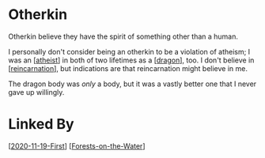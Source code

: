 # Otherkin

Otherkin believe they have the spirit of something other than a human.

I personally don't consider being an otherkin to be a violation of atheism; I was an [[atheist]] in both of two lifetimes as a [[dragon]], too.  I don't believe in [[reincarnation]], but indications are that reincarnation might believe in me.

The dragon body was *only* a body, but it was a vastly better one that I never gave up willingly.

# Linked By
[[2020-11-19-First]]
[[Forests-on-the-Water]]

[//begin]: # "Autogenerated link references for markdown compatibility"
[atheist]: atheist.md "Atheist"
[dragon]: dragon.md "Dragon"
[reincarnation]: reincarnation.md "Reincarnation"
[2020-11-19-First]: 2020-11-19-First.md "2020-11-19-First"
[Forests-on-the-Water]: Forests-on-the-Water.md "Forests-on-the-Water"
[//end]: # "Autogenerated link references"